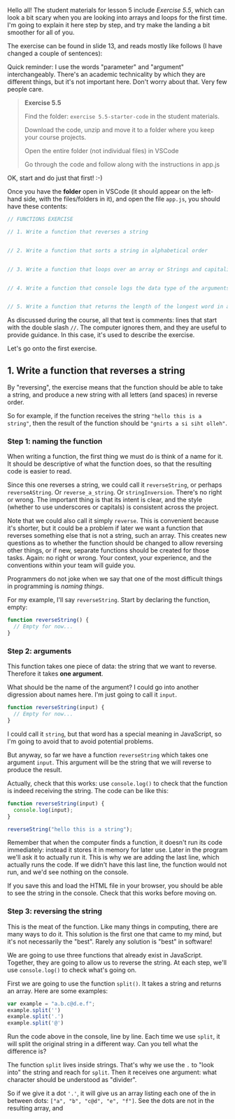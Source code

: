 Hello all! The student materials for lesson 5 include _Exercise 5.5_, which can look a bit scary when you are looking into arrays and loops for the first time. I'm going to explain it here step by step, and try make the landing a bit smoother for all of you.

The exercise can be found in slide 13, and reads mostly like follows (I have changed a couple of sentences):

Quick reminder: I use the words "parameter" and "argument" interchangeably. There's an academic technicality by which they are different things, but it's not important here. Don't worry about that. Very few people care.

> **Exercise 5.5**
>
> Find the folder: `exercise 5.5-starter-code` in the student materials.
>
> Download the code, unzip and move it to a folder where you keep your course projects.
>
> Open the entire folder (not individual files) in VSCode
>
> Go through the code and follow along with the instructions in app.js

OK, start and do just that first! :-)

Once you have the **folder** open in VSCode (it should appear on the left-hand side, with the files/folders in it), and open the file `app.js`, you should have these contents:

```js
// FUNCTIONS EXERCISE

// 1. Write a function that reverses a string


// 2. Write a function that sorts a string in alphabetical order


// 3. Write a function that loops over an array or Strings and capitalises each one before returning the array


// 4. Write a function that console logs the data type of the arguments


// 5. Write a function that returns the length of the longest word in a sentence
```

As discussed during the course, all that text is comments: lines that start with the double slash `//`. The computer ignores them, and they are useful to provide guidance. In this case, it's used to describe the exercise.

Let's go onto the first exercise.

## 1. Write a function that reverses a string

By "reversing", the exercise means that the function should be able to take a string, and produce a new string with all letters (and spaces) in reverse order.

So for example, if the function receives the string `"hello this is a string"`, then the result of the function should be `"gnirts a si siht olleh"`.

### Step 1: naming the function

When writing a function, the first thing we must do is think of a name for it. It should be descriptive of what the function does, so that the resulting code is easier to read.

Since this one reverses a string, we could call it `reverseString`, or perhaps `reverseAString`. Or `reverse_a_string`. Or `stringInversion`. There's no right or wrong. The important thing is that its intent is clear, and the style (whether to use underscores or capitals) is consistent across the project.

Note that we could also call it simply `reverse`. This is convenient because it's shorter, but it could be a problem if later we want a function that reverses something else that is not a string, such an array. This creates new questions as to whether the function should be changed to allow reversing other things, or if new, separate functions should be created for those tasks. Again: no right or wrong. Your context, your experience, and the conventions within your team will guide you.

Programmers do not joke when we say that one of the most difficult things in programming is _naming things_.

For my example, I'll say `reverseString`. Start by declaring the function, empty:

```js
function reverseString() {
  // Empty for now...
}
```

### Step 2: arguments

This function takes one piece of data: the string that we want to reverse. Therefore it takes **one argument**.

What should be the name of the argument? I could go into another digression about names here. I'm just going to call it `input`.

```js
function reverseString(input) {
  // Empty for now...
}
```

I could call it `string`, but that word has a special meaning in JavaScript, so I'm going to avoid that to avoid potential problems.

But anyway, so far we have a function `reverseString` which takes one argument `input`. This argument will be the string that we will reverse to produce the result.

Actually, check that this works: use `console.log()` to check that the function is indeed receiving the string. The code can be like this:

```js
function reverseString(input) {
  console.log(input);
}

reverseString("hello this is a string");
```

Remember that when the computer finds a function, it doesn't run its code immediately: instead it stores it in memory for later use. Later in the program we'll ask it to actually run it. This is why we are adding the last line, which actually runs the code. If we didn't have this last line, the function would not run, and we'd see nothing on the console.

If you save this and load the HTML file in your browser, you should be able to see the string in the console. Check that this works before moving on.

### Step 3: reversing the string

This is the meat of the function. Like many things in computing, there are many ways to do it. This solution is the first one that came to my mind, but it's not necessarily the "best". Rarely any solution is "best" in software!

We are going to use three functions that already exist in JavaScript. Together, they are going to allow us to reverse the string. At each step, we'll use `console.log()` to check what's going on.

First we are going to use the function `split()`. It takes a string and returns an array. Here are some examples:

```js
var example = "a.b.c@d.e.f";
example.split('')
example.split('.')
example.split('@')
```

Run the code above in the console, line by line. Each time we use `split`, it will split the original string in a different way. Can you tell what the difference is?

The function `split` lives inside strings. That's why we use the `.` to "look into" the string and reach for `split`. Then it receives one argument: what character should be understood as "divider".

So if we give it a dot `'.'`, it will give us an array listing each one of the in between dots: `["a", "b", "c@d", "e", "f"]`. See the dots are not in the resulting array, and

```js
```
